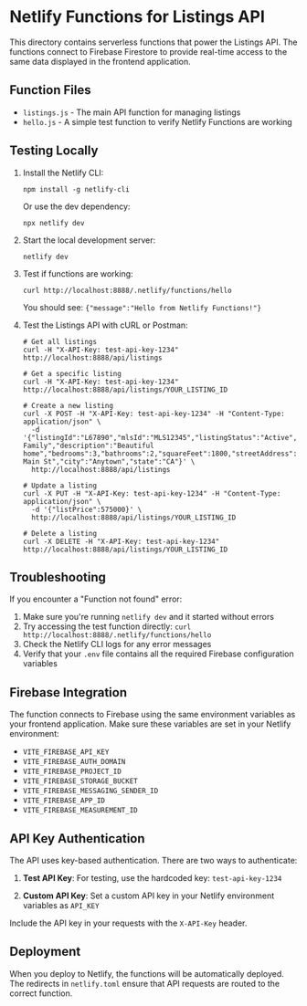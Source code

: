 # Netlify Functions for Listings API

This directory contains serverless functions that power the Listings API. The functions connect to Firebase Firestore to provide real-time access to the same data displayed in the frontend application.

## Function Files

- `listings.js` - The main API function for managing listings
- `hello.js` - A simple test function to verify Netlify Functions are working

## Testing Locally

1. Install the Netlify CLI:
   ```
   npm install -g netlify-cli
   ```
   
   Or use the dev dependency:
   ```
   npx netlify dev
   ```

2. Start the local development server:
   ```
   netlify dev
   ```

3. Test if functions are working:
   ```
   curl http://localhost:8888/.netlify/functions/hello
   ```
   
   You should see: `{"message":"Hello from Netlify Functions!"}`

4. Test the Listings API with cURL or Postman:
   ```
   # Get all listings
   curl -H "X-API-Key: test-api-key-1234" http://localhost:8888/api/listings
   
   # Get a specific listing
   curl -H "X-API-Key: test-api-key-1234" http://localhost:8888/api/listings/YOUR_LISTING_ID
   
   # Create a new listing
   curl -X POST -H "X-API-Key: test-api-key-1234" -H "Content-Type: application/json" \
     -d '{"listingId":"L67890","mlsId":"MLS12345","listingStatus":"Active","listPrice":550000,"propertyType":"Single Family","description":"Beautiful home","bedrooms":3,"bathrooms":2,"squareFeet":1800,"streetAddress":"123 Main St","city":"Anytown","state":"CA"}' \
     http://localhost:8888/api/listings
   
   # Update a listing
   curl -X PUT -H "X-API-Key: test-api-key-1234" -H "Content-Type: application/json" \
     -d '{"listPrice":575000}' \
     http://localhost:8888/api/listings/YOUR_LISTING_ID
   
   # Delete a listing
   curl -X DELETE -H "X-API-Key: test-api-key-1234" http://localhost:8888/api/listings/YOUR_LISTING_ID
   ```

## Troubleshooting

If you encounter a "Function not found" error:

1. Make sure you're running `netlify dev` and it started without errors
2. Try accessing the test function directly: `curl http://localhost:8888/.netlify/functions/hello`
3. Check the Netlify CLI logs for any error messages
4. Verify that your `.env` file contains all the required Firebase configuration variables

## Firebase Integration

The function connects to Firebase using the same environment variables as your frontend application. Make sure these variables are set in your Netlify environment:

- `VITE_FIREBASE_API_KEY`
- `VITE_FIREBASE_AUTH_DOMAIN`
- `VITE_FIREBASE_PROJECT_ID`
- `VITE_FIREBASE_STORAGE_BUCKET`
- `VITE_FIREBASE_MESSAGING_SENDER_ID`
- `VITE_FIREBASE_APP_ID`
- `VITE_FIREBASE_MEASUREMENT_ID`

## API Key Authentication

The API uses key-based authentication. There are two ways to authenticate:

1. **Test API Key**: For testing, use the hardcoded key: `test-api-key-1234`

2. **Custom API Key**: Set a custom API key in your Netlify environment variables as `API_KEY`

Include the API key in your requests with the `X-API-Key` header.

## Deployment

When you deploy to Netlify, the functions will be automatically deployed. The redirects in `netlify.toml` ensure that API requests are routed to the correct function. 